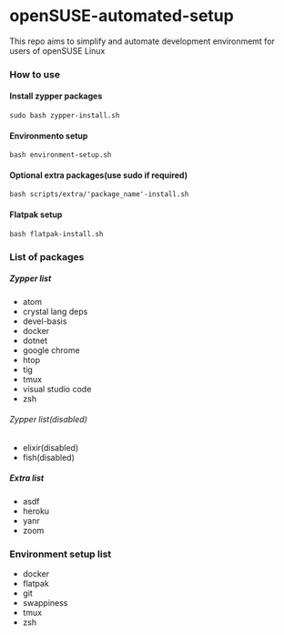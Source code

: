 # openSUSE-automated-setup
This repo aims to simplify and automate development environmemt for users of openSUSE Linux

### How to use

#### Install zypper packages
```
sudo bash zypper-install.sh
```

#### Environmento setup
```
bash environment-setup.sh
```

#### Optional extra packages(use sudo if required)
```
bash scripts/extra/'package_name'-install.sh
```

#### Flatpak setup
```
bash flatpak-install.sh
```

### List of packages

##### Zypper list
* atom
* crystal lang deps
* devel-basis
* docker
* dotnet
* google chrome
* htop
* tig
* tmux
* visual studio code
* zsh

###### Zypper list(disabled)
* elixir(disabled)
* fish(disabled)

##### Extra list
* asdf
* heroku
* yanr
* zoom

### Environment setup list
* docker
* flatpak
* git
* swappiness
* tmux
* zsh
